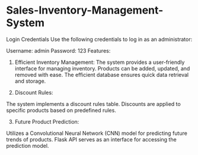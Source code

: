 # Sales-Inventory-Management-System

Login Credentials
Use the following credentials to log in as an administrator:

Username: admin
Password: 123
Features:

1. Efficient Inventory Management:
The system provides a user-friendly interface for managing inventory.
Products can be added, updated, and removed with ease.
The efficient database ensures quick data retrieval and storage.

2. Discount Rules:

The system implements a discount rules table.
Discounts are applied to specific products based on predefined rules.

3. Future Product Prediction:

Utilizes a Convolutional Neural Network (CNN) model for predicting future trends of products.
Flask API serves as an interface for accessing the prediction model.
